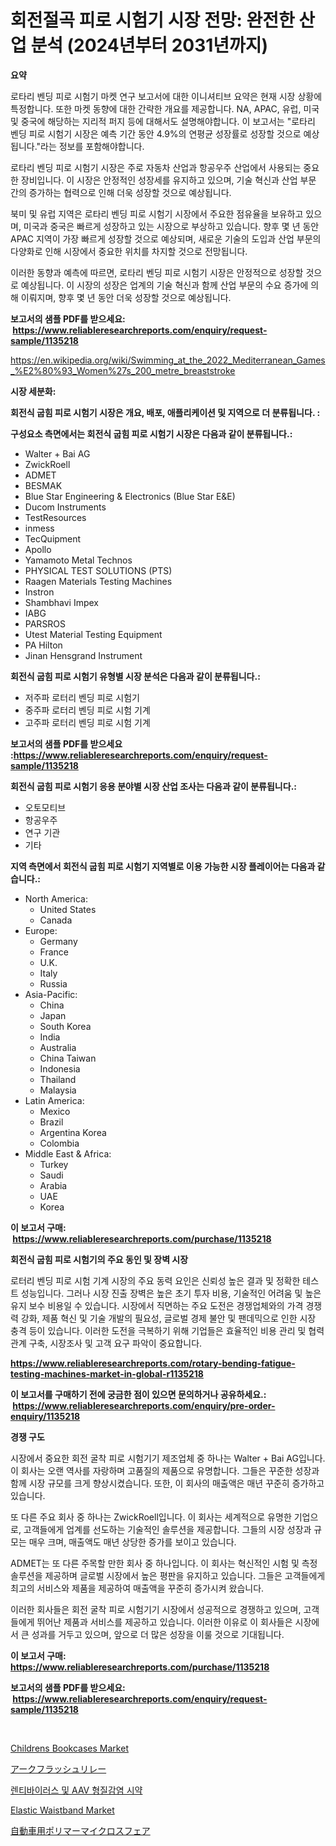 <p><h1>회전절곡 피로 시험기 시장 전망: 완전한 산업 분석 (2024년부터 2031년까지)</h1></p><p><strong>요약</strong></p>
<p><p>로타리 벤딩 피로 시험기 마켓 연구 보고서에 대한 이니셔티브 요약은 현재 시장 상황에 특정합니다. 또한 마켓 동향에 대한 간략한 개요를 제공합니다. NA, APAC, 유럽, 미국 및 중국에 해당하는 지리적 퍼지 등에 대해서도 설명해야합니다. 이 보고서는 "로타리 벤딩 피로 시험기 시장은 예측 기간 동안 4.9%의 연평균 성장률로 성장할 것으로 예상됩니다."라는 정보를 포함해야합니다.</p><p>로타리 벤딩 피로 시험기 시장은 주로 자동차 산업과 항공우주 산업에서 사용되는 중요한 장비입니다. 이 시장은 안정적인 성장세를 유지하고 있으며, 기술 혁신과 산업 부문 간의 증가하는 협력으로 인해 더욱 성장할 것으로 예상됩니다.</p><p>북미 및 유럽 지역은 로타리 벤딩 피로 시험기 시장에서 주요한 점유율을 보유하고 있으며, 미국과 중국은 빠르게 성장하고 있는 시장으로 부상하고 있습니다. 향후 몇 년 동안 APAC 지역이 가장 빠르게 성장할 것으로 예상되며, 새로운 기술의 도입과 산업 부문의 다양화로 인해 시장에서 중요한 위치를 차지할 것으로 전망됩니다.</p><p>이러한 동향과 예측에 따르면, 로타리 벤딩 피로 시험기 시장은 안정적으로 성장할 것으로 예상됩니다. 이 시장의 성장은 업계의 기술 혁신과 함께 산업 부문의 수요 증가에 의해 이뤄지며, 향후 몇 년 동안 더욱 성장할 것으로 예상됩니다.</p></p>
<p><strong>보고서의 샘플 PDF를 받으세요: &nbsp;<a href="https://www.reliableresearchreports.com/enquiry/request-sample/1135218">https://www.reliableresearchreports.com/enquiry/request-sample/1135218</a></strong></p>
<p><a href="https://en.wikipedia.org/wiki/Swimming_at_the_2022_Mediterranean_Games_%E2%80%93_Women%27s_200_metre_breaststroke">https://en.wikipedia.org/wiki/Swimming_at_the_2022_Mediterranean_Games_%E2%80%93_Women%27s_200_metre_breaststroke</a></p>
<p><strong>시장 세분화:</strong></p>
<p><strong> 회전식 굽힘 피로 시험기 시장은 개요, 배포, 애플리케이션 및 지역으로 더 분류됩니다. :</strong></p>
<p><strong>구성요소 측면에서는 회전식 굽힘 피로 시험기 시장은 다음과 같이 분류됩니다.:</strong></p>
<p><ul><li>Walter + Bai AG</li><li>ZwickRoell</li><li>ADMET</li><li>BESMAK</li><li>Blue Star Engineering & Electronics (Blue Star E&E)</li><li>Ducom Instruments</li><li>TestResources</li><li>inmess</li><li>TecQuipment</li><li>Apollo</li><li>Yamamoto Metal Technos</li><li>PHYSICAL TEST SOLUTIONS (PTS)</li><li>Raagen Materials Testing Machines</li><li>Instron</li><li>Shambhavi Impex</li><li>IABG</li><li>PARSROS</li><li>Utest Material Testing Equipment</li><li>PA Hilton</li><li>Jinan Hensgrand Instrument</li></ul></p>
<p><strong> 회전식 굽힘 피로 시험기 유형별 시장 분석은 다음과 같이 분류됩니다.:</strong></p>
<p><ul><li>저주파 로터리 벤딩 피로 시험기</li><li>중주파 로터리 벤딩 피로 시험 기계</li><li>고주파 로터리 벤딩 피로 시험 기계</li></ul></p>
<p><strong>보고서의 샘플 PDF를 받으세요 :<a href="https://www.reliableresearchreports.com/enquiry/request-sample/1135218">https://www.reliableresearchreports.com/enquiry/request-sample/1135218</a></strong></p>
<p><strong> 회전식 굽힘 피로 시험기 응용 분야별 시장 산업 조사는 다음과 같이 분류됩니다.:</strong></p>
<p><ul><li>오토모티브</li><li>항공우주</li><li>연구 기관</li><li>기타</li></ul></p>
<p><strong>지역 측면에서 회전식 굽힘 피로 시험기 지역별로 이용 가능한 시장 플레이어는 다음과 같습니다.:</strong></p>
<p><ul>
    <li>
        North America:
        <ul>
            <li>United States</li>
            <li>Canada</li>
        </ul>
    </li>
    <li>
        Europe:
        <ul>
            <li>Germany</li>
            <li>France</li>
            <li>U.K.</li>
            <li>Italy</li>
            <li>Russia</li>
        </ul>
    </li>
    <li>
        Asia-Pacific:
        <ul>
            <li>China</li>
            <li>Japan</li>
            <li>South Korea</li>
            <li>India</li>
            <li>Australia</li>
            <li>China Taiwan</li>
            <li>Indonesia</li>
            <li>Thailand</li>
            <li>Malaysia</li>
        </ul>
    </li>
    <li>
        Latin America:
        <ul>
            <li>Mexico</li>
            <li>Brazil</li>
            <li>Argentina Korea</li>
            <li>Colombia</li>
        </ul>
    </li>
    <li>
        Middle East & Africa:
        <ul>
            <li>Turkey</li>
            <li>Saudi</li>
            <li>Arabia</li>
            <li>UAE</li>
            <li>Korea</li>
        </ul>
    </li>
    </ul></p>
<p><strong>이 보고서 구매: &nbsp;<a href="https://www.reliableresearchreports.com/purchase/1135218">https://www.reliableresearchreports.com/purchase/1135218</a></strong></p>
<p><strong>회전식 굽힘 피로 시험기의 주요 동인 및 장벽 시장</strong></p>
<p><p>로터리 벤딩 피로 시험 기계 시장의 주요 동력 요인은 신뢰성 높은 결과 및 정확한 테스트 성능입니다. 그러나 시장 진출 장벽은 높은 초기 투자 비용, 기술적인 어려움 및 높은 유지 보수 비용일 수 있습니다. 시장에서 직면하는 주요 도전은 경쟁업체와의 가격 경쟁력 강화, 제품 혁신 및 기술 개발의 필요성, 글로벌 경제 불안 및 팬데믹으로 인한 시장 충격 등이 있습니다. 이러한 도전을 극복하기 위해 기업들은 효율적인 비용 관리 및 협력 관계 구축, 시장조사 및 고객 요구 파악이 중요합니다.</p></p>
<p><strong><a href="https://www.reliableresearchreports.com/rotary-bending-fatigue-testing-machines-market-in-global-r1135218">https://www.reliableresearchreports.com/rotary-bending-fatigue-testing-machines-market-in-global-r1135218</a></strong></p>
<p><strong>이 보고서를 구매하기 전에 궁금한 점이 있으면 문의하거나 공유하세요.: &nbsp;<a href="https://www.reliableresearchreports.com/enquiry/pre-order-enquiry/1135218">https://www.reliableresearchreports.com/enquiry/pre-order-enquiry/1135218</a></strong></p>
<p><strong>경쟁 구도</strong></p>
<p><p>시장에서 중요한 회전 굴착 피로 시험기기 제조업체 중 하나는 Walter + Bai AG입니다. 이 회사는 오랜 역사를 자랑하며 고품질의 제품으로 유명합니다. 그들은 꾸준한 성장과 함께 시장 규모를 크게 향상시켰습니다. 또한, 이 회사의 매출액은 매년 꾸준히 증가하고 있습니다.</p><p>또 다른 주요 회사 중 하나는 ZwickRoell입니다. 이 회사는 세계적으로 유명한 기업으로, 고객들에게 업계를 선도하는 기술적인 솔루션을 제공합니다. 그들의 시장 성장과 규모는 매우 크며, 매출액도 매년 상당한 증가를 보이고 있습니다.</p><p>ADMET는 또 다른 주목할 만한 회사 중 하나입니다. 이 회사는 혁신적인 시험 및 측정 솔루션을 제공하며 글로벌 시장에서 높은 평판을 유지하고 있습니다. 그들은 고객들에게 최고의 서비스와 제품을 제공하여 매출액을 꾸준히 증가시켜 왔습니다.</p><p>이러한 회사들은 회전 굴착 피로 시험기기 시장에서 성공적으로 경쟁하고 있으며, 고객들에게 뛰어난 제품과 서비스를 제공하고 있습니다. 이러한 이유로 이 회사들은 시장에서 큰 성과를 거두고 있으며, 앞으로 더 많은 성장을 이룰 것으로 기대됩니다.</p></p>
<p><strong>이 보고서 구매: &nbsp; <a href="https://www.reliableresearchreports.com/purchase/1135218">https://www.reliableresearchreports.com/purchase/1135218</a></strong></p>
<p><strong>보고서의 샘플 PDF를 받으세요: &nbsp;<a href="https://www.reliableresearchreports.com/enquiry/request-sample/1135218">https://www.reliableresearchreports.com/enquiry/request-sample/1135218</a></strong><strong></strong></p>
<p>&nbsp;</p>
<p><p><a href="https://github.com/Chiragrp22/Market-Research-Report-List-5/blob/main/childrens-bookcases-market.md">Childrens Bookcases Market</a></p><p><a href="https://medium.com/@trevawiszk20231/%E3%82%A2%E3%83%BC%E3%82%AF%E3%83%95%E3%83%A9%E3%83%83%E3%82%B7%E3%83%A5%E3%83%AA%E3%83%AC%E3%83%BC%E5%B8%82%E5%A0%B4%E8%AA%BF%E6%9F%BB%E3%81%A8%E7%94%A3%E6%A5%AD%E3%81%AE%E9%80%B2%E5%8C%96-2031%E5%B9%B4%E3%81%BE%E3%81%A7%E3%81%AE%E4%BA%88%E6%B8%AC-3e30c051af87">アークフラッシュリレー</a></p><p><a href="https://github.com/FelipeGrrady654556/Market-Research-Report-List-2/blob/main/3905774154144.md">렌티바이러스 및 AAV 형질감염 시약</a></p><p><a href="https://github.com/derrinmiltonellis35gcl/Market-Research-Report-List-3/blob/main/elastic-waistband-market.md">Elastic Waistband Market</a></p><p><a href="https://github.com/roulaayoub-saad/Market-Research-Report-List-1/blob/main/3339285145609.md">自動車用ポリマーマイクロスフェア</a></p></p>